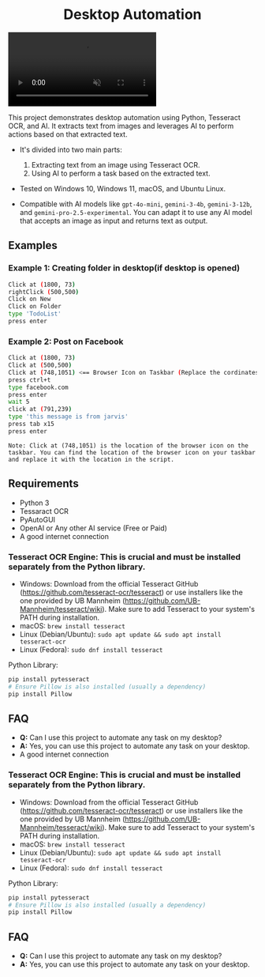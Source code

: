 # <center>**Desktop Automation**</center>

<video controls autoplay muted>
  <source src="https://github.com/Rex-Arnab/desktop-automation/raw/refs/heads/main/demo.mp4" type="video/mp4">
</video>

This project demonstrates desktop automation using Python, Tesseract OCR, and AI. It extracts text from images and leverages AI to perform actions based on that extracted text.

- It's divided into two main parts:
  1.  Extracting text from an image using Tesseract OCR.
  2.  Using AI to perform a task based on the extracted text.

- Tested on Windows 10, Windows 11, macOS, and Ubuntu Linux.
- Compatible with AI models like `gpt-4o-mini`, `gemini-3-4b`, `gemini-3-12b`, and `gemini-pro-2.5-experimental`.  You can adapt it to use any AI model that accepts an image as input and returns text as output.


## Examples

### Example 1: Creating folder in desktop(if desktop is opened)
```bash
Click at (1800, 73)
rightClick (500,500)
Click on New
Click on Folder
type 'TodoList'
press enter
```

### Example 2: Post on Facebook
```bash
Click at (1800, 73)
Click at (500,500)
Click at (748,1051) <== Browser Icon on Taskbar (Replace the cordinates with yours)
press ctrl+t
type facebook.com
press enter
wait 5
click at (791,239)
type 'this message is from jarvis'
press tab x15
press enter
```
`Note: Click at (748,1051) is the location of the browser icon on the taskbar. You can find the location of the browser icon on your taskbar and replace it with the location in the script.`

## Requirements
- Python 3
- Tessaract OCR
- PyAutoGUI
- OpenAI or Any other AI service (Free or Paid)
- A good internet connection

### Tesseract OCR Engine: This is crucial and must be installed separately from the Python library.
- Windows: Download from the official Tesseract GitHub (https://github.com/tesseract-ocr/tesseract) or use installers like the one provided by UB Mannheim (https://github.com/UB-Mannheim/tesseract/wiki). Make sure to add Tesseract to your system's PATH during installation.
- macOS: ```brew install tesseract```
- Linux (Debian/Ubuntu): ```sudo apt update && sudo apt install tesseract-ocr```
- Linux (Fedora): ```sudo dnf install tesseract```

Python Library:
```bash
pip install pytesseract
# Ensure Pillow is also installed (usually a dependency)
pip install Pillow
```

## FAQ
- **Q:** Can I use this project to automate any task on my desktop?
- **A:** Yes, you can use this project to automate any task on your desktop.
- A good internet connection

### Tesseract OCR Engine: This is crucial and must be installed separately from the Python library.
- Windows: Download from the official Tesseract GitHub (https://github.com/tesseract-ocr/tesseract) or use installers like the one provided by UB Mannheim (https://github.com/UB-Mannheim/tesseract/wiki). Make sure to add Tesseract to your system's PATH during installation.
- macOS: ```brew install tesseract```
- Linux (Debian/Ubuntu): ```sudo apt update && sudo apt install tesseract-ocr```
- Linux (Fedora): ```sudo dnf install tesseract```

Python Library:
```bash
pip install pytesseract
# Ensure Pillow is also installed (usually a dependency)
pip install Pillow
```

## FAQ
- **Q:** Can I use this project to automate any task on my desktop?
- **A:** Yes, you can use this project to automate any task on your desktop.
